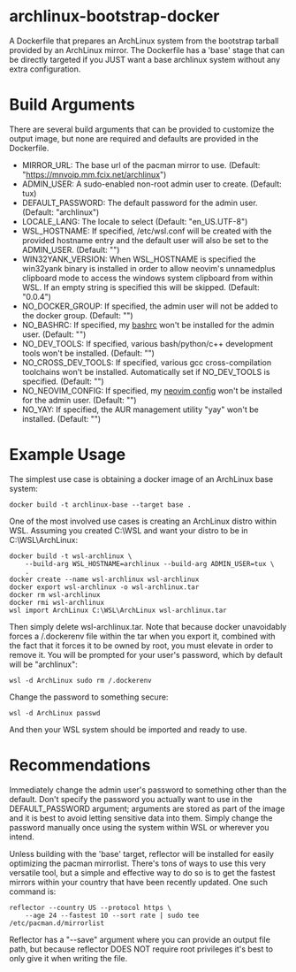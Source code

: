 # archlinux-bootstrap-docker
A Dockerfile that prepares an ArchLinux system from the bootstrap tarball
provided by an ArchLinux mirror.  The Dockerfile has a 'base' stage that can be
directly targeted if you JUST want a base archlinux system without any extra
configuration.

# Build Arguments
There are several build arguments that can be provided to customize the output
image, but none are required and defaults are provided in the Dockerfile.

- MIRROR\_URL: The base url of the pacman mirror to use.
(Default: "https://mnvoip.mm.fcix.net/archlinux")
- ADMIN\_USER: A sudo-enabled non-root admin user to create. (Default: tux)
- DEFAULT\_PASSWORD: The default password for the admin user. (Default:
"archlinux")
- LOCALE\_LANG: The locale to select (Default: "en\_US.UTF-8")
- WSL\_HOSTNAME: If specified, /etc/wsl.conf will be created with the provided 
hostname entry and the default user will also be set to the ADMIN\_USER.
(Default: "")
- WIN32YANK\_VERSION: When WSL\_HOSTNAME is specified the win32yank binary is
installed in order to allow neovim's unnamedplus clipboard mode to access the
windows system clipboard from within WSL.  If an empty string is specified this
will be skipped. (Default: "0.0.4")
- NO\_DOCKER\_GROUP: If specified, the admin user will not be added to the
docker group. (Default: "")
- NO\_BASHRC: If specified, my [bashrc](https://github.com/nacitar/bashrc)
won't be installed for the admin user. (Default: "")
- NO\_DEV\_TOOLS: If specified, various bash/python/c++ development tools won't
be installed. (Default: "")
- NO\_CROSS\_DEV\_TOOLS: If specified, various gcc cross-compilation toolchains
won't be installed. Automatically set if NO\_DEV\_TOOLS is specified. (Default:
"")
- NO\_NEOVIM\_CONFIG: If specified, my
[neovim config](https://github.com/nacitar/neovim-config) won't be installed
for the admin user. (Default: "")
- NO\_YAY: If specified, the AUR management utility "yay" won't be installed.
(Default: "")

# Example Usage
The simplest use case is obtaining a docker image of an ArchLinux base system:
```
docker build -t archlinux-base --target base .
```

One of the most involved use cases is creating an ArchLinux distro within WSL.
Assuming you created C:\WSL and want your distro to be in C:\WSL\ArchLinux:
```
docker build -t wsl-archlinux \
    --build-arg WSL_HOSTNAME=archlinux --build-arg ADMIN_USER=tux \
    .
docker create --name wsl-archlinux wsl-archlinux
docker export wsl-archlinux -o wsl-archlinux.tar
docker rm wsl-archlinux
docker rmi wsl-archlinux
wsl import ArchLinux C:\WSL\ArchLinux wsl-archlinux.tar
```
Then simply delete wsl-archlinux.tar.  Note that because docker unavoidably
forces a /.dockerenv file within the tar when you export it, combined with the
fact that it forces it to be owned by root, you must elevate in order to remove
it.  You will be prompted for your user's password, which by default will be
"archlinux":
```
wsl -d ArchLinux sudo rm /.dockerenv
```
Change the password to something secure:
```
wsl -d ArchLinux passwd
```
And then your WSL system should be imported and ready to use.

# Recommendations
Immediately change the admin user's password to something other than the
default.  Don't specify the password you actually want to use in the
DEFAULT\_PASSWORD argument; arguments are stored as part of the image and it
is best to avoid letting sensitive data into them.  Simply change the password
manually once using the system within WSL or wherever you intend.

Unless building with the 'base' target, reflector will be installed for easily
optimizing the pacman mirrorlist.  There's tons of ways to use this very
versatile tool, but a simple and effective way to do so is to get the fastest
mirrors within your country that have been recently updated.  One such command
is:
```
reflector --country US --protocol https \
    --age 24 --fastest 10 --sort rate | sudo tee /etc/pacman.d/mirrorlist
```
Reflector has a "--save" argument where you can provide an output file path,
but because reflector DOES NOT require root privileges it's best to only give
it when writing the file.
